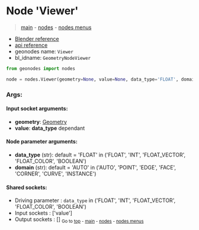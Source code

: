 # Node 'Viewer'

> [main](../structure.md) - [nodes](nodes.md) - [nodes menus](nodes_menus.md)

- [Blender reference](https://docs.blender.org/manual/en/latest/modeling/geometry_nodes/output/viewer.html)
- [api reference](https://docs.blender.org/api/current/bpy.types.GeometryNodeViewer.html)
- geonodes name: `Viewer`
- bl_idname: `GeometryNodeViewer`

```python
from geonodes import nodes

node = nodes.Viewer(geometry=None, value=None, data_type='FLOAT', domain='AUTO')
```

### Args:

#### Input socket arguments:

- **geometry**: [Geometry](Geometry.md)
- **value**: **data_type** dependant

#### Node parameter arguments:

- **data_type** (str): default = 'FLOAT' in ('FLOAT', 'INT', 'FLOAT_VECTOR', 'FLOAT_COLOR', 'BOOLEAN')
- **domain** (str): default = 'AUTO' in ('AUTO', 'POINT', 'EDGE', 'FACE', 'CORNER', 'CURVE', 'INSTANCE')

#### Shared sockets:

- Driving parameter : ``data_type`` in ('FLOAT', 'INT', 'FLOAT_VECTOR', 'FLOAT_COLOR', 'BOOLEAN')
- Input sockets  : ['value']
- Output sockets : []
<sub>Go to [top](#node-Viewer) - [main](../structure.md) - [nodes](nodes.md) - [nodes menus](nodes_menus.md)</sub>

